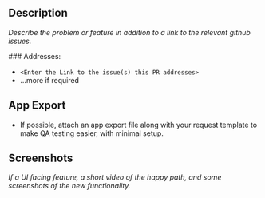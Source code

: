 ## Description

_Describe the problem or feature in addition to a link to the relevant github issues._

### Addresses:

- `<Enter the Link to the issue(s) this PR addresses>`
- ...more if required

## App Export

- If possible, attach an app export file along with your request template to make QA testing easier, with minimal setup.

## Screenshots

_If a UI facing feature, a short video of the happy path, and some screenshots of the new functionality._
